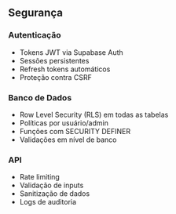 ## Segurança

### Autenticação
- Tokens JWT via Supabase Auth
- Sessões persistentes
- Refresh tokens automáticos
- Proteção contra CSRF

### Banco de Dados
- Row Level Security (RLS) em todas as tabelas
- Políticas por usuário/admin
- Funções com SECURITY DEFINER
- Validações em nível de banco

### API
- Rate limiting
- Validação de inputs
- Sanitização de dados
- Logs de auditoria